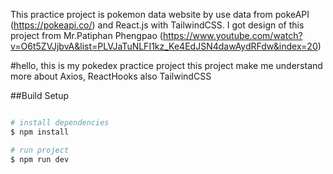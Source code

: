 This practice project is pokemon data website by use data from pokeAPI (https://pokeapi.co/) and React.js with TailwindCSS. I got design of this project from Mr.Patiphan Phengpao (https://www.youtube.com/watch?v=O6t5ZVJjbvA&list=PLVJaTuNLFI1kz_Ke4EdJSN4dawAydRFdw&index=20)

#hello, this is my pokedex practice project this project make me understand more about Axios, ReactHooks also TailwindCSS

##Build Setup

```bash

# install dependencies
$ npm install

# run project
$ npm run dev

```
